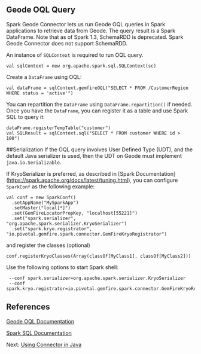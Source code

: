 ## Geode OQL Query
Spark Geode Connector lets us run Geode OQL queries in Spark applications
to retrieve data from Geode. The query result is a Spark DataFrame. Note 
that as of Spark 1.3, SchemaRDD is deprecated. Spark Geode Connector does
not support SchemaRDD.

An instance of `SQLContext` is required to run OQL query.
```
val sqlContext = new org.apache.spark.sql.SQLContext(sc)
```

Create a `DataFrame` using OQL:
```
val dataFrame = sqlContext.gemfireOQL("SELECT * FROM /CustomerRegion WHERE status = 'active'")
```

You can repartition the `DataFrame` using `DataFrame.repartition()` if needed. 
Once you have the `DataFrame`, you can register it as a table and use Spark 
SQL to query it:
```
dataFrame.registerTempTable("customer")
val SQLResult = sqlContext.sql("SELECT * FROM customer WHERE id > 100")
```

##Serialization
If the OQL query involves User Defined Type (UDT), and the default Java 
serializer is used, then the UDT on Geode must implement `java.io.Serializable`.

If KryoSerializer is preferred, as described in [Spark Documentation]
(https://spark.apache.org/docs/latest/tuning.html), you can configure 
`SparkConf` as the following example:
```
val conf = new SparkConf()
  .setAppName("MySparkApp")
  .setMaster("local[*]")
  .set(GemFireLocatorPropKey, "localhost[55221]")
  .set("spark.serializer", "org.apache.spark.serializer.KryoSerializer")
  .set("spark.kryo.registrator", "io.pivotal.gemfire.spark.connector.GemFireKryoRegistrator")
```

and register the classes (optional)
```
conf.registerKryoClasses(Array(classOf[MyClass1], classOf[MyClass2]))
```

Use the following options to start Spark shell:
```
 --conf spark.serializer=org.apache.spark.serializer.KryoSerializer
 --conf spark.kryo.registrator=io.pivotal.gemfire.spark.connector.GemFireKryoRegistrator
```

## References
[Geode OQL Documentation](http://geode-docs.cfapps.io/docs/developing/querying_basics/chapter_overview.html)

[Spark SQL Documentation](https://spark.apache.org/docs/latest/sql-programming-guide.html)


Next: [Using Connector in Java](9_java_api.md)
